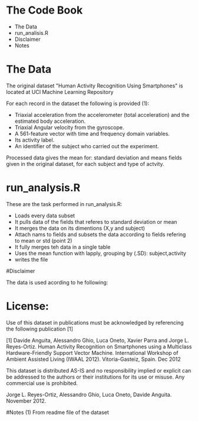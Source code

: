# The Code Book

- The Data
- run_analisis.R
- Disclaimer
- Notes

# The Data
The original dataset  "Human Activity Recognition Using Smartphones"  is located at
UCI Machine Learning Repository

For each record in the dataset the following is provided (1):
- Triaxial acceleration from the accelerometer (total acceleration) and the estimated body acceleration.
- Triaxial Angular velocity from the gyroscope. 
- A 561-feature vector with time and frequency domain variables. 
- Its activity label. 
- An identifier of the subject who carried out the experiment.

Processed data gives the mean  for:  standard deviation and means fields given in the original dataset, for each subject and type of actvity.

# run_analysis.R

These are the task performed in run_analysis.R:

- Loads every data subset 
- It pulls data of the fields that referes to standard deviation or mean
- It merges the data on its dimentions (X,y and subject)
- Attach nams to fields and subsets the data according to fields refering to mean or std (point 2)
- It fully merges teh data in a single table
- Uses the mean function with lapply, grouping by (.SD): subject,activity
- writes the file





#Disclaimer

The data is used acording to he following:

License:
========
Use of this dataset in publications must be acknowledged by referencing the following publication [1] 

[1] Davide Anguita, Alessandro Ghio, Luca Oneto, Xavier Parra and Jorge L. Reyes-Ortiz. Human Activity Recognition on Smartphones using a Multiclass Hardware-Friendly Support Vector Machine. International Workshop of Ambient Assisted Living (IWAAL 2012). Vitoria-Gasteiz, Spain. Dec 2012

This dataset is distributed AS-IS and no responsibility implied or explicit can be addressed to the authors or their institutions for its use or misuse. Any commercial use is prohibited.

Jorge L. Reyes-Ortiz, Alessandro Ghio, Luca Oneto, Davide Anguita. November 2012.

#Notes
(1) From readme file of the dataset